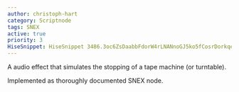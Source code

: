 ```yaml
---
author: christoph-hart
category: Scriptnode
tags: SNEX
active: true
priority: 3
HiseSnippet: HiseSnippet 3486.3oc6ZsDaabbFdorW4rLNANnoGJ5ko5fCosrDorkqeHJSqWIDoVlvTxIoAApi1cn3Vsu59PTLAFv.8RtkC8RxoVzCEn2xshdyHm5kldHnW5oBzhdLH.EEn2R++mY1cmkj5YcbCJrRLH2Yl+4+82++LKY6Gy7rXVaE4YGDvh0zJcl1g9lrnH+PsRFaLHfoU575cF3E2a4dTaOsVqnU5k0uGMJlERDCszf.ZTDyRqToy753.kLNqF+uu5NKQcndlr7gzzdnusI6GY6ZGmOZ6luosiyZTK1F1tJq9ZMaY56sruieBHOmQulV.0bW5Nr0o3xlPWqzjqZYG6G1IlFyhf0rju0fN8766IV+Csir21ggOTWqCrQhg0VtmsiUltFAZ9YUz7yHz7WU+d1V1YimaAt.eBRNEp1fRSbXhT8SfHURQjNqPjdE8Nlg1Aw4yfxyKp2xCbHcofoVUTDqUqzmourOr.u3Ybo6xVKDdHifJyWq1zj50pU81kK2MwyL112i36steL69dUpV9CJaT9QkICOU2ticNjQg9NNrvwNM5eCOLBq3k3tMKbZxdTmDV1BACPQq5jGOqpoPuUVnuWKO636GvjOuluiEZsvuOpOPSZ3vTCoDBeKl6KdYouXoj3XeOMaXSLzEOTWiK9poBZGD4cbrsXgbxOm9a54u8vD+jvlGehmaHhu.P7lsVgFSw.Jo1.ZX.KL1FMjkVgsGjQJBuLzWgEsare.WccC78PcujwwPg2OWYa0bP9CK1rGydmd4Y6O9tMiY6COOodmMteas91Vw8xW+61LH092xhi9v4IYs2tNj8GBI9PfKNCPNJnZJx44ORKatT93tpR40Z5ZaY4vZ6GYiAj4y7NMArtfN1ueAuoKMemZ9QMiR510FFQWm3Fo45awP4iClkpqqfQfGaUiu5ShpMmpCH9YopcV8MCNtJFesZiBqA.p9VINz3hnrX4D4DnfqBsg3WdfBMPUzOAPu0NTn2iqH9J5ssiM6MdYbhwHiPR32Dxnrf0KouZ2tLy3bA7r5q81m1pS0NwUmJKc7.OQlWHNXb0k9P87J.AgLHTgsgeaG5fJQT2.G1C.YbZx1N9l6hQoiV1PF1sDthJl8nddLmnSS0kIeJUyV6A9Iw1d6bOZbHOqY8D2NP2KlrkkRGLVoIvBKhmqgOiwEcfVw3O70vexIqiOWRNY8zIyqIosNKtue3tb2g76.ffv1GwMxa0c+5Z20wwuOBlXKiRAe.er19NCB546YahCIVQpjdWW+DD4QHtuAMZCpsCFV2IIBpdZceuNvh4c2U5LOjEFw23yoWaF3+fv70EPEqQMAC6f1TDj+UzwBxPvIKbFyrfzBxpZbBtEoc+IrRfH5xwCgd+P+S6TzErR1D71WSqrIhPwmf7uID7oUzCwYMoNZOTTlDTNjK3xOiPh0wkdN8n.GnE0CT5ESe7E1hh1X44408iLg9fQHlQYbHaFkoO0LF8wNr8SaHXEaPQnCVB.4Yhr5BifFN3DB6mF5sJj8XAsKwIOMbTwG.96rmfueOauGVrOHMs6Q2enwtPyNioLTmcY8EFA0QQ6zjHRLSajcV6vY80ZNBq+vuXXV+q9jO42OJqa9yc+i2Qzn8ZgreVBD0OXH9+3cadD7+qtynpdsSnpedN+IO.yh0FY+0N41dfYmPa+qCHjeiwZ.o6.Y84za2iFcx86OM38j7VQFiZqj99RJouy8772+uK+8uNl7WslGcbTi4m+i+E096GR96ui9a93u7u8Oed962Zxeq+772mm+drye+7+vm9WZ8x+6mm+9rO+UM1WMYdR8cPBJjE+hhr3cF9RqOh72IJj+VHY6LGtl+NOYLQbZGqH9mrym9cad.Z9s518hO4jaza9QGujsex2YkuPlr0w02OtGbbVsQxk09lW0Ou9CXQrXwtLZTmh29E0i7X6ukGNRAW9EDt77YOA98ydnmkzPeYGXmZYkJYuj91bH6sh32JY9UBsAMbGV7nX+5aP21gGSItLu1TS7f7Z2Mwx1eMawTvmxf6gqTbvQhmK2cnimFWITPWuN7btaP9rhKPLhPCW0CkPqQs82MI12Evg32xk1wi0ufd8Z0pMD2qMD2eUXjqVqds4t4Mu47W+5W8l2n9bbgoL+FQ425Xlz73V+iaL+uc+lO6klWPeyf3BxxW9q2+O8m+WGnrLBXgH0leA1O8KTLx1wu3eOF+xvhJ9n7hZvKmUMKps5s1lGInMpNvuo5SI.zXP8+5A+x1H.zHp++k5fR.zHJA+Vo+1uJjE0osju+ttT989cpd4NOStkRWpYn+VlhKdEU2WfOBjH3we6sF52CelLx6JSSy01xdKSyha0HDN2okvqdZI7ZmVBm+zR30OsD9COsDdiilP7keKA5vPWHOo8phSjTJEn.JupwjGVQba+XrZ1HP.trBWoI5ZiWrN+Cgj78xS.lUol5L8ReatZS7iuf9rW5RjNqu5aSDUDIHVZ4x2kDSCX3xIL9qBgTt7klsbLCp7BvxjEr8hIq+vEIQwgIvrJ6O9x.vMbq0u+JqVQYB7EiaL6rDLKhrBqqsG+8nEQZbL+CHm4k3R3ucgxF.eLdPhmGj.NMA1208CcoNDLqkaPgoQrpoMvI2.TGhcDYaFrbBJNALKXEcDeiuAYeORbg7vzaFXLVxogwH4OJUk5AyA+ebOFwktOgxuyeheWh3EvDQpzfOoM9yEvCjRgcoZYCXuhsMIfKIJlvspIt.dYGIcMHWe94u50y3CtEvAYIV41uYHuE60bbHIQLBE1H9Ke3JHBGml9gTTqjz02NtGWRDB.npuOCkSUgiSlbdpmEro8Xgt1wxUD3yO6NoK7OjrPFUt6kMRhP6C+r1b2bCwD25VRoXgBZ2zDH5gs3sSoaMGeZbQ5R7hLoPlvBV9IPFwz46cNYsTkpLJkx7BYa5hRi3xTGmswlDO1AdoweFkM1y21J8crUos3yNALyHRPTUQLIvBH9JjwMNB+OIDSZjFLwRRBHWjXAwmDzSQ.kzT1nKLeDpGAQyj+56.k8QY7OD6muRN63Om6KtH3yEdKtOw.Gja1fME5MC1JC9BxFSr4F4gxlRSDQ9hZDQ1.jgMnVQPrsU5qLDs+N96XaV1nH3vxKRj1J95VCK.WIJf5sPWzgLMr.P+AzNoZjGyzuRtzU817oT7ugUxTGNfBJyuEWcQQD2PRruZDNUXYJZR.hBjuGe3IvwTAkYatw.9XAxxvGW9xfrYXH1m2098d29uGr.jEvC2lavLD6UKQBTrDkvyONEhYZIiUDNAI3.P2CAIwjtg9tijIYX2sBhMvH+fFBDuacKI.EJUnI6HjaCojBSlqBgu2sQYFc2P6IrzcBSKbXzPUwphDFrZJqnPspKRhtUpaC9KRDR081x8TnaKk3FLjBQ1d.ejJd9dWAgQ1AP+DymDHvpThSubC9Th9zt8n6qhyD235jJ1wuVDg5zmNHh36kl2I8zPTPVUgpy.Cd4KmGhkFDsteehYOFDz2uGCXRHFGwQ5IPXGuTXpOV06zHy6fEappXPiR1NND5lU36wLcKlCDAj4tmBOHJOMKJfwrlBoKWsIWoAmJT8Q8GYoxrKvM7bu.mgowT4wf8UJyYXHk1gBk3atJSyPH3tSCop3l3DaG3LPM7HqRRgnVb0HNG0iPsr3IXP0ttTK1gFEcoFjJbbgpE86owojwXu2LHyZqn.PnSRvAXyVrAodAaVAEutTwG1TI6wnnQ4znIb.bv9H+gNHpOXuCZffvMlJBJ9qTB6hKcsXag7ZXE.UqLzrE.TAF8SSfdJ.IsOMzRERTA6VhU1EgmEDkh8ioEnFR5ZIQ8lI1mCiirqRUYZY+d.JQktVy.8ZB0j3lgBX9vTw9c.feXxzpXEKUzVpUPQrrCpUQTumrmTa.GYaz2WqJ1Nlr83T2OS7HHl6QVDBfmW0+Kmr53bsqjleIwBkgECspMEwSFooYoc6Am4DzRZ3.njHXEo4kfaklMva.yFZNiFFZuGaLEiTqCwWtbIvY.S6KCZUH.uxXU1DxJr8ayfDdBZR8LGjEZmVfWoZ+kwvbxro4HOJUwdjhMtN2FmdNe0RDxlTDkyD+FfTaxMsivzzcoOLFDA3Hx8lw01qhzwVcnFA2ibID4oVc3ynPdv0nbTADEwzk8VY6YBJajjivJfVswhlv1QtiTciI2JEXSUSmiqoalV.5CdJHzfy5H4eJPvldPO6VYYbQx165AMc6vdC6H1p6A8bUI6aWjvpR9fGIWFjtr59hN14YjhiPnNDfGLM+LE7HMAokCf.QLrVJC7qek3hGoL7DzQrj5BmoIRbtLjgGHDZFUfajNPBHAmBBaLTs6vBV5EmlL2hx0ptGJ8RHpBkmKI8hi15aFwhbvbJPwdj1hyVsRmJxHP4I5JVCuZANOTokrMS4PAYqm2x+0tV8ZJhYViHo00i54m3XgY6PeE.dRYis88cH43eco.P1Pl4hYKo4n7LENrRlHHSdFxNcf6PJrTF87PeN0v4h0zF4BI99GvERruqS9UR7YkzW3NvHj8D+T3ZLEX7lBTQSeKHDpwTatwZW4FScmEKWdg76EdwxDR9ijzKgrwT0PhSu+Q4dkd0ioOlcqihAfsR4uVqzXJY4loHJa5rGaVxufbUtVaXtN50iOFgHEO9+sRgHjdXYXgYUcEZZ+G.+9H9D
---
```


A audio effect that simulates the stopping of a tape machine (or turntable).

Implemented as thoroughly documented SNEX node.